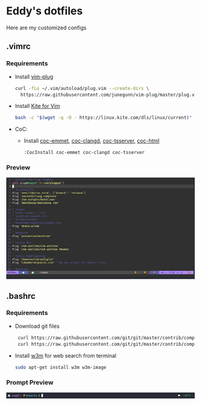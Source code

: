 # Eddy's dotfiles
Here are my customized configs

## .vimrc

### Requirements
- Install [vim-plug](https://github.com/junegunn/vim-plug)
  ```bash
  curl -fLo ~/.vim/autoload/plug.vim --create-dirs \
    https://raw.githubusercontent.com/junegunn/vim-plug/master/plug.vim
  ```
- Install [Kite for Vim](https://github.com/kiteco/vim-plugin)
  ```bash
  bash -c "$(wget -q -O - https://linux.kite.com/dls/linux/current)"
  ```

- CoC:
  - Install [coc-emmet](https://github.com/neoclide/coc-emmet), [coc-clangd](https://github.com/clangd/coc-clangd), [coc-tsserver](https://github.com/neoclide/coc-tsserver), [coc-html](https://github.com/neoclide/coc-html)
    ```vim
    :CocInstall coc-emmet coc-clangd coc-tsserver
    ```

### Preview
![](./preview-vimrc.jpg)

## .bashrc

### Requirements
- Download git files
  ```bash
   curl https://raw.githubusercontent.com/git/git/master/contrib/completion/git-prompt.sh
   curl https://raw.githubusercontent.com/git/git/master/contrib/completion/git-completion.bash
  ```
- Install [w3m](https://sourceforge.net/projects/w3m/) for web search from terminal
  ```bash
  sudo apt-get install w3m w3m-image
  ```
### Prompt Preview
![](./preview-bashrc.jpg)
